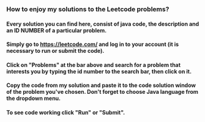 ### How to enjoy my solutions to the Leetcode problems?

#### Every solution you can find here, consist of java code, the description and an ID NUMBER of a particular problem.
#### Simply go to https://leetcode.com/ and log in to your account (it is necessary to run or submit the code).
#### Click on "Problems" at the bar above and search for a problem that interests you by typing the id number to the search bar, then click on it.
#### Copy the code from my solution and paste it to the code solution window of the problem you've chosen. Don't forget to choose Java language from the dropdown menu.
#### To see code working click "Run" or "Submit".
